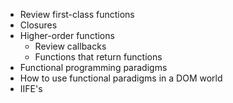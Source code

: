 - Review first-class functions
- Closures
- Higher-order functions
  - Review callbacks
  - Functions that return functions
- Functional programming paradigms
- How to use functional paradigms in a DOM world
- IIFE's